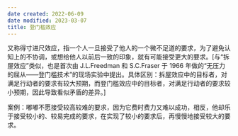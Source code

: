 ```yaml
---
date created: 2022-06-09
date modified: 2023-03-07
title: 登门槛效应
---
```


又称得寸进尺效应，指一个人一旦接受了他人的一个微不足道的要求，为了避免认知上的不协调，或想给他人以前后一致的印象，就有可能接受更大的要求。[与“拆屋效应”类似，也是首次由 J.L.Freedman 和 S.C.Fraser 于 1966 年做的“无压力的屈从——登门槛技术”的现场实验中提出。具体区别：拆屋效应中的目标者，对满足行动者的要求有较大预期，而登门槛效应中的目标者，对满足行动者的要求较小预期，因此导致看似矛盾的差异。]

案例：嘟嘟不愿接受较高较难的要求，因为它费时费力又难以成功，相反，他却乐于接受较小的、较易完成的要求，在实现了较小的要求后，再慢慢地接受较大的要求。

